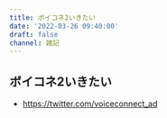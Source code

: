 ```yaml
---
title: ボイコネ2いきたい
date: '2022-03-26 09:40:00'
draft: false
channel: 雑記
---
```

## ボイコネ2いきたい

- <https://twitter.com/voiceconnect_ad>
